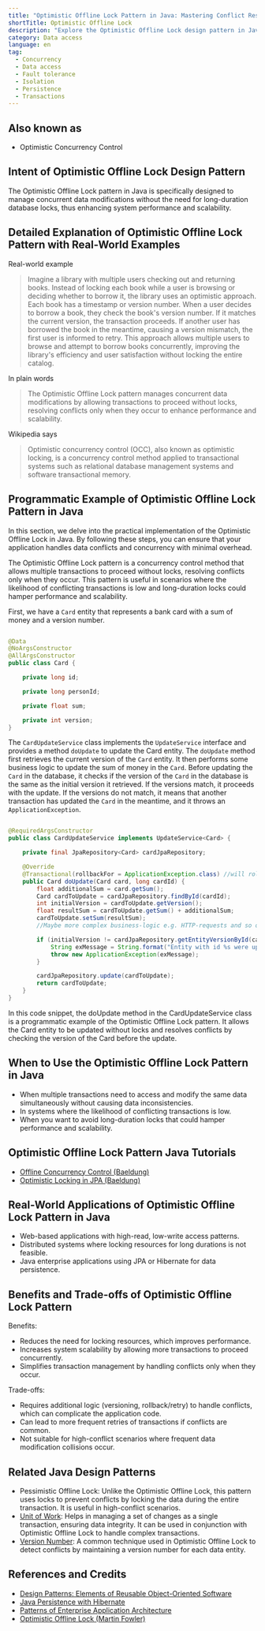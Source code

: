 ```yaml
---
title: "Optimistic Offline Lock Pattern in Java: Mastering Conflict Resolution in Database Transactions"
shortTitle: Optimistic Offline Lock
description: "Explore the Optimistic Offline Lock design pattern in Java with detailed implementation guidelines and practical examples. Learn how to manage data concurrency effectively in your Java applications."
category: Data access
language: en
tag:
  - Concurrency
  - Data access
  - Fault tolerance
  - Isolation
  - Persistence
  - Transactions
---
```


## Also known as

* Optimistic Concurrency Control

## Intent of Optimistic Offline Lock Design Pattern

The Optimistic Offline Lock pattern in Java is specifically designed to manage concurrent data modifications without the
need for long-duration database locks, thus enhancing system performance and scalability.

## Detailed Explanation of Optimistic Offline Lock Pattern with Real-World Examples

Real-world example

> Imagine a library with multiple users checking out and returning books. Instead of locking each book while a user is
> browsing or deciding whether to borrow it, the library uses an optimistic approach. Each book has a timestamp or version
> number. When a user decides to borrow a book, they check the book's version number. If it matches the current version,
> the transaction proceeds. If another user has borrowed the book in the meantime, causing a version mismatch, the first
> user is informed to retry. This approach allows multiple users to browse and attempt to borrow books concurrently,
> improving the library's efficiency and user satisfaction without locking the entire catalog.

In plain words

> The Optimistic Offline Lock pattern manages concurrent data modifications by allowing transactions to proceed without
> locks, resolving conflicts only when they occur to enhance performance and scalability.

Wikipedia says

> Optimistic concurrency control (OCC), also known as optimistic locking, is a concurrency control method applied to
> transactional systems such as relational database management systems and software transactional memory.

## Programmatic Example of Optimistic Offline Lock Pattern in Java

In this section, we delve into the practical implementation of the Optimistic Offline Lock in Java. By following these
steps, you can ensure that your application handles data conflicts and concurrency with minimal overhead.

The Optimistic Offline Lock pattern is a concurrency control method that allows multiple transactions to proceed without
locks, resolving conflicts only when they occur. This pattern is useful in scenarios where the likelihood of conflicting
transactions is low and long-duration locks could hamper performance and scalability.

First, we have a `Card` entity that represents a bank card with a sum of money and a version number.

```java

@Data
@NoArgsConstructor
@AllArgsConstructor
public class Card {

    private long id;

    private long personId;

    private float sum;

    private int version;
}
```

The `CardUpdateService` class implements the `UpdateService` interface and provides a method `doUpdate` to update the
Card entity. The `doUpdate` method first retrieves the current version of the `Card` entity. It then performs some
business logic to update the sum of money in the `Card`. Before updating the `Card` in the database, it checks if the
version of the `Card` in the database is the same as the initial version it retrieved. If the versions match, it
proceeds with the update. If the versions do not match, it means that another transaction has updated the `Card` in the
meantime, and it throws an `ApplicationException`.

```java

@RequiredArgsConstructor
public class CardUpdateService implements UpdateService<Card> {

    private final JpaRepository<Card> cardJpaRepository;

    @Override
    @Transactional(rollbackFor = ApplicationException.class) //will roll back transaction in case ApplicationException
    public Card doUpdate(Card card, long cardId) {
        float additionalSum = card.getSum();
        Card cardToUpdate = cardJpaRepository.findById(cardId);
        int initialVersion = cardToUpdate.getVersion();
        float resultSum = cardToUpdate.getSum() + additionalSum;
        cardToUpdate.setSum(resultSum);
        //Maybe more complex business-logic e.g. HTTP-requests and so on

        if (initialVersion != cardJpaRepository.getEntityVersionById(cardId)) {
            String exMessage = String.format("Entity with id %s were updated in another transaction", cardId);
            throw new ApplicationException(exMessage);
        }

        cardJpaRepository.update(cardToUpdate);
        return cardToUpdate;
    }
}
```

In this code snippet, the doUpdate method in the CardUpdateService class is a programmatic example of the Optimistic
Offline Lock pattern. It allows the Card entity to be updated without locks and resolves conflicts by checking the
version of the Card before the update.

## When to Use the Optimistic Offline Lock Pattern in Java

* When multiple transactions need to access and modify the same data simultaneously without causing data
  inconsistencies.
* In systems where the likelihood of conflicting transactions is low.
* When you want to avoid long-duration locks that could hamper performance and scalability.

## Optimistic Offline Lock Pattern Java Tutorials

* [Offline Concurrency Control (Baeldung)](https://www.baeldung.com/cs/offline-concurrency-control)
* [Optimistic Locking in JPA (Baeldung)](https://www.baeldung.com/jpa-optimistic-locking)

## Real-World Applications of Optimistic Offline Lock Pattern in Java

* Web-based applications with high-read, low-write access patterns.
* Distributed systems where locking resources for long durations is not feasible.
* Java enterprise applications using JPA or Hibernate for data persistence.

## Benefits and Trade-offs of Optimistic Offline Lock Pattern

Benefits:

* Reduces the need for locking resources, which improves performance.
* Increases system scalability by allowing more transactions to proceed concurrently.
* Simplifies transaction management by handling conflicts only when they occur.

Trade-offs:

* Requires additional logic (versioning, rollback/retry) to handle conflicts, which can complicate the application code.
* Can lead to more frequent retries of transactions if conflicts are common.
* Not suitable for high-conflict scenarios where frequent data modification collisions occur.

## Related Java Design Patterns

* Pessimistic Offline Lock: Unlike the Optimistic Offline Lock, this pattern uses locks to prevent conflicts by locking
  the data during the entire transaction. It is useful in high-conflict scenarios.
* [Unit of Work](https://java-design-patterns.com/patterns/unit-of-work/): Helps in managing a set of changes as a
  single transaction, ensuring data integrity. It can be used in conjunction with Optimistic Offline Lock to handle
  complex transactions.
* [Version Number](https://java-design-patterns.com/patterns/version-number/): A common technique used in Optimistic
  Offline Lock to detect conflicts by maintaining a version number for each data entity.

## References and Credits

* [Design Patterns: Elements of Reusable Object-Oriented Software](https://amzn.to/3w0pvKI)
* [Java Persistence with Hibernate](https://amzn.to/44tP1ox)
* [Patterns of Enterprise Application Architecture](https://amzn.to/3WfKBPR)
* [Optimistic Offline Lock (Martin Fowler)](https://martinfowler.com/eaaCatalog/optimisticOfflineLock.html)
